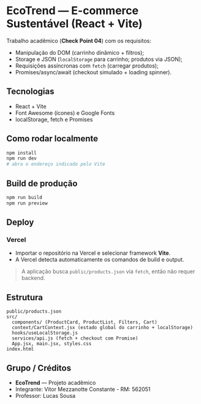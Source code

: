 # EcoTrend — E-commerce Sustentável (React + Vite)

Trabalho acadêmico (**Check Point 04**) com os requisitos:
- Manipulação do DOM (carrinho dinâmico + filtros);
- Storage e JSON (`localStorage` para carrinho; produtos via JSON);
- Requisições assíncronas com `fetch` (carregar produtos);
- Promises/async/await (checkout simulado + loading spinner).

## Tecnologias
- React + Vite
- Font Awesome (ícones) e Google Fonts
- localStorage, fetch e Promises

## Como rodar localmente
```bash
npm install
npm run dev
# abra o endereço indicado pelo Vite
```

## Build de produção
```bash
npm run build
npm run preview
```

## Deploy
### Vercel
- Importar o repositório na Vercel e selecionar framework **Vite**.
- A Vercel detecta automaticamente os comandos de build e output.

> A aplicação busca `public/products.json` via `fetch`, então não requer backend.

## Estrutura
```
public/products.json
src/
  components/ (ProductCard, ProductList, Filters, Cart)
  context/CartContext.jsx (estado global do carrinho + localStorage)
  hooks/useLocalStorage.js
  services/api.js (fetch + checkout com Promise)
  App.jsx, main.jsx, styles.css
index.html
```

## Grupo / Créditos
- **EcoTrend** — Projeto acadêmico
- Integrante: Vitor Mezzanotte Constante - RM: 562051 
- Professor: Lucas Sousa

